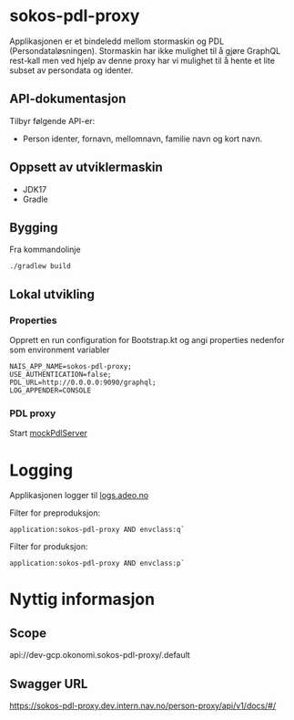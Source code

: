 # sokos-pdl-proxy

Applikasjonen er et bindeledd mellom stormaskin og PDL (Persondataløsningen).
Stormaskin har ikke mulighet til å gjøre GraphQL rest-kall men ved hjelp av denne proxy har vi mulighet 
til å hente et lite subset av persondata og identer.

## API-dokumentasjon
Tilbyr følgende API-er:
- Person identer, fornavn, mellomnavn, familie navn og kort navn.

## Oppsett av utviklermaskin
- JDK17
- Gradle

## Bygging
Fra kommandolinje
```
./gradlew build
```

## Lokal utvikling

### Properties
Opprett en run configuration for Bootstrap.kt og angi properties nedenfor som environment variabler

```properties
NAIS_APP_NAME=sokos-pdl-proxy;
USE_AUTHENTICATION=false;
PDL_URL=http://0.0.0.0:9090/graphql;
LOG_APPENDER=CONSOLE
```

### PDL proxy
Start [mockPdlServer](src/test/kotlin/devtools/mockPdlServer.kt)

# Logging

Applikasjonen logger til [logs.adeo.no](logs.adeo.no)

Filter for preproduksjon:

```
application:sokos-pdl-proxy AND envclass:q`
```

Filter for produksjon:
```
application:sokos-pdl-proxy AND envclass:p`
```

# Nyttig informasjon

## Scope
api://dev-gcp.okonomi.sokos-pdl-proxy/.default

## Swagger URL
https://sokos-pdl-proxy.dev.intern.nav.no/person-proxy/api/v1/docs/#/

